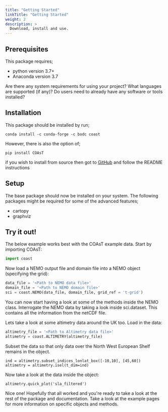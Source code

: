 ```yaml
---
title: "Getting Started"
linkTitle: "Getting Started"
weight: 2
description: >
  Download, install and use.
---
```


## Prerequisites

This package requires;
- python version 3.7+
- Anaconda version 3.7

Are there any system requirements for using your project? What languages are supported (if any)? Do users need to already have any software or tools installed?

## Installation

This package should be installed by run;
```shell
conda install -c conda-forge -c bodc coast
```
However, there is also the option of;
```shell
pip install COAsT
```

if you wish to install from source then got to [GitHub](https://github.com/british-oceanographic-data-centre/COAsT) and follow the README instructions


## Setup
The base package should now be installed on your system. The following packages might be required for some of the advanced features;

- cartopy
- graphviz


## Try it out!
The below example works best with the COAsT example data. Start by importing COAsT:
```python
import coast
```
Now load a NEMO output file and domain file into a NEMO object (specifying the grid):
```python
data_file = '<Path to NEMO data file>'
domain_file = '<Path to NEMO domain file>'
sci = coast.NEMO(data_file, domain_file, grid_ref = 't-grid')
```
You can now start having a look at some of the methods inside the NEMO class. 
Interrogate the NEMO data by taking a look inside sci.dataset. This contains all the
information from the netCDF file.

Lets take a look at some altimetry data around the UK too. Load in the data:
```python
altimetry_file = '<Path to Altimetry data file>'
altimetry = coast.ALTIMETRY(altimetry_file)
```
Subset the data so that only data over the North West European Shelf remains in the object.
```
ind = altimetry.subset_indices_lonlat_box([-10,10], [45,60])
altimetry = altimetry.isel(t_dim=ind)
```
Now take a look at the data inside the object:
```
altimetry.quick_plot('sla_filtered')
```

Nice one! Hopefully that all worked and you're ready to take a look at the rest of the 
package and documentation. Take a look at the example pages for more information on
specific objects and methods.
